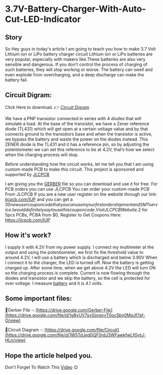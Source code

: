 # 3.7V-Battery-Charger-With-Auto-Cut-LED-Indicator
## Story
So Hey guys in today's article I am going to teach you how to make 3.7 Volt Lithium ion or LiPo battery charger circuit Lithium ion or LiPo batteries are very popular, especially with makers like.These batteries are also very sensible and dangerous. If you don’t control the process of charging of such batteries, they will stop working or worse. The battery can swell and even explode from overcharging, and a deep discharge can make the battery fail.

## Circuit Digram:
Click Here to download. 👉 [Circuit Digram](https://hackster.imgix.net/uploads/attachments/1510669/3_7v_battery_charger_with_auto_cut__led_indicator_DEQbnshxYM.jpg?auto=compress%2Cformat&w=740&h=555&fit=max)

We have a PNP transistor connected in series with 4 diodes that will simulate a load. At the base of the transistor, we have a Zener reference diode (TL431) which will get open at a certain voltage value and by that connects ground to the transistors base and when the transistor is active, we bypass the battery and waste the power on the diodes instead. This ZENER diode is the TL431 and it has a reference pin, so by adjusting the potentiometer we can set this reference to be at 4.2V, that’s how we select when the charging process will stop.

Before understanding how the circuit works, let me tell you that I am using custom-made PCB to make this circuit. This project is sponsored and supported by [JLCPCB](https://jlcpcb.com/IUP)

I am giving you the [GERBER](https://drive.google.com/file/d/1g8yUV7svSjjogvvT0ocSby0MqJf7af-O/view) file so you can download and use it for free. For PCB orders you can use JLCPCB You can order your custom-made PCB From JLCPCB If you are a new user register on the website through our link: [jlcpcb.com/IUP](https://jlcpcb.com/IUP) and you can get a $30 new user coupon code that you can use in your first order shipment and SMT service. I would definitely say to use this coupon code. Visit JLCPCB Website.$2 for 5pcs PCBs, PCBA from $0, Register to Get Coupons Here: https://jlcpcb.com/IUP

## How it's work?
I supply it with 4.2V from my power supply. I connect my multimeter at the output and using the potentiometer, we first fix the threshold value to around 4.2V, I will use a battery which is discharged and below 3.90V When I connect it to the charger, the LED is turned off. Now the battery is getting charged up. After some time, when we get above 4.2V the LED will turn ON so the charging process is complete. Current is now flowing through the diodes and transistor and we skip the battery, so the cell is protected for over voltage. I measure [battery](https://hackster.imgix.net/uploads/attachments/1510670/vlcsnap-2022-10-18-11h56m28s089_MasWU1CtFb.png?auto=compress%2Cformat&w=740&h=555&fit=max) and it is 4.1 volts.

## Some important files:

🔹Gerber File -: [https://drive.google.com/Gerber-File](https://drive.google.com/file/d/1g8yUV7svSjjogvvT0ocSby0MqJf7af-O/view)

🔹Circuit Diagram -: [https://drive.google.com/file/Circuit](https://drive.google.com/file/d/1W5TdJed0QF0rdJ3WFawkfwLfGytJ-HLn/view)

## Hope the article helped you.
Don't Forget To Watch This [Video](https://youtu.be/ey9M2IvoovA) 😉

